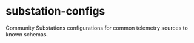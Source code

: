 # substation-configs
Community Substations configurations for common telemetry sources to known schemas.
